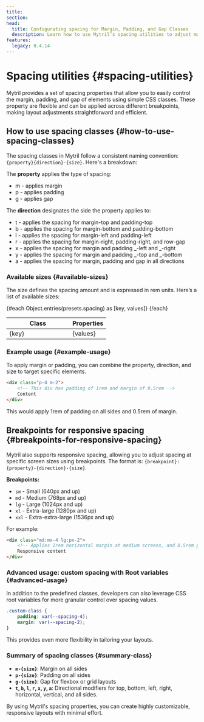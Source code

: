 ```yaml
---
title:
section:
head:
  title: Configurating spacing for Margin, Padding, and Gap Classes
  description: Learn how to use Mytril’s spacing utilities to adjust margins, padding, and gaps in your Svelte components. Apply spacing with easy-to-use classes and responsive breakpoints for layout control.
features:
  legacy: 0.4.14
---
```


<script lang="ts">
    import {presets} from "../index.js"
    import Spacing from "../modules/spacing.svelte";
</script>

# Spacing utilities {#spacing-utilities}

Mytril provides a set of spacing properties that allow you to easily control the margin, padding, and gap of elements using simple CSS classes. These property are flexible and can be applied across different breakpoints, making layout adjustments straightforward and efficient.

<Spacing datas={presets?.spacing}/>

## How to use spacing classes {#how-to-use-spacing-classes}

The spacing classes in Mytril follow a consistent naming convention: `{property}{direction}-{size}`. Here's a breakdown:

The **property** applies the type of spacing:

- m - applies margin
- p - applies padding
- g - applies gap

The **direction** designates the side the property applies to:

- t - applies the spacing for margin-top and padding-top
- b - applies the spacing for margin-bottom and padding-bottom
- l - applies the spacing for margin-left and padding-left
- r - applies the spacing for margin-right, padding-right, and row-gap
- x - applies the spacing for margin and padding _-left and _-right
- y - applies the spacing for margin and padding _-top and _-bottom
- a - applies the spacing for margin, padding and gap in all directions

### Available sizes {#available-sizes}

The size defines the spacing amount and is expressed in rem units. Here’s a list of available sizes:

<table>
    <thead>
        <tr>
            <th>Class</th>
            <th>Properties</th>
        </tr>
    </thead>
    <tbody>
        {#each Object.entries(presets.spacing) as [key, values]}
            <tr style="margin-bottom: 5px;">
                <td style="min-width: 150px;">{key}</td>
                <td>
                    {values}
                </td>
            </tr>
        {/each}
    </tbody>
</table>

### Example usage {#example-usage}

To apply margin or padding, you can combine the property, direction, and size to target specific elements.

```html
<div class="p-4 m-2">
	<!-- This div has padding of 1rem and margin of 0.5rem -->
	Content
</div>
```

This would apply 1rem of padding on all sides and 0.5rem of margin.

## Breakpoints for responsive spacing {#breakpoints-for-responsive-spacing}

Mytril also supports responsive spacing, allowing you to adjust spacing at specific screen sizes using breakpoints. The format is: `{breakpoint}:{property}-{direction}-{size}`.

**Breakpoints:**

- `sm` - Small (640px and up)
- `md` - Medium (768px and up)
- `lg` - Large (1024px and up)
- `xl` - Extra-large (1280px and up)
- `xxl` - Extra-extra-large (1536px and up)

For example:

```html
<div class="md:mx-4 lg:px-2">
	<!-- Applies 1rem horizontal margin at medium screens, and 0.5rem padding at large screens -->
	Responsive content
</div>
```

### Advanced usage: custom spacing with Root variables {#advanced-usage}

In addition to the predefined classes, developers can also leverage CSS root variables for more granular control over spacing values.

```css
.custom-class {
	padding: var(--spacing-4);
	margin: var(--spacing-2);
}
```

This provides even more flexibility in tailoring your layouts.

### Summary of spacing classes {#summary-class}

- **`m-{size}`**: Margin on all sides
- **`p-{size}`**: Padding on all sides
- **`g-{size}`**: Gap for flexbox or grid layouts
- **`t`, `b`, `l`, `r`, `x`, `y`, `a`**: Directional modifiers for top, bottom, left, right, horizontal, vertical, and all sides.

By using Mytril's spacing properties, you can create highly customizable, responsive layouts with minimal effort.
